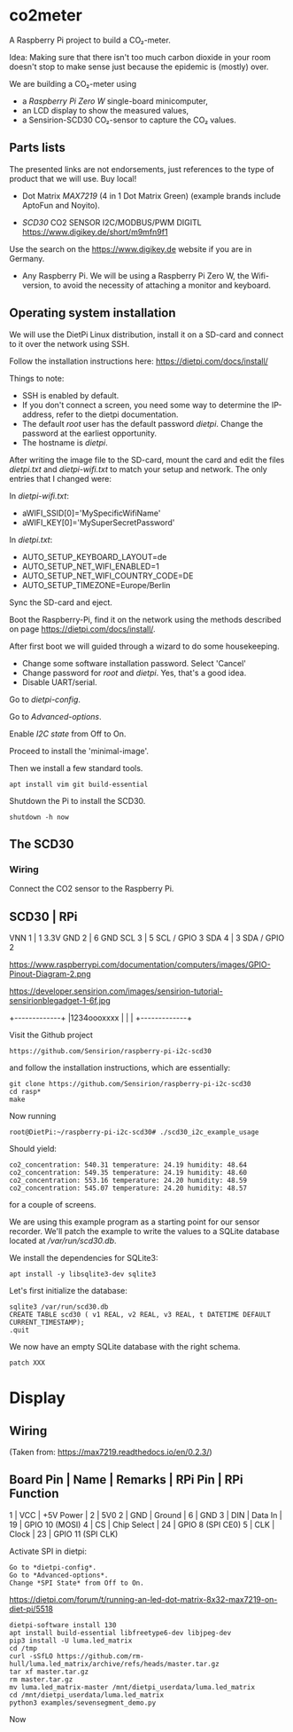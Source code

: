 # co2meter

A Raspberry Pi project to build a CO₂-meter.

Idea: Making sure that there isn't too much carbon dioxide in your
room doesn't stop to make sense just because the epidemic is (mostly)
over. 

We are building a CO₂-meter using 

* a *Raspberry Pi Zero W* single-board minicomputer,
* an LCD display to show the measured values,
* a Sensirion-SCD30 CO₂-sensor to capture the CO₂ values.

## Parts lists

The presented links are not endorsements, just references to the 
type of product that we will use. Buy local!

* Dot Matrix *MAX7219* (4 in 1 Dot Matrix Green) 
  (example brands include AptoFun and Noyito).

* *SCD30*  CO2 SENSOR I2C/MODBUS/PWM DIGITL 
  https://www.digikey.de/short/m9mfn9f1

Use the search on the https://www.digikey.de website if you are in Germany.

* Any Raspberry Pi. We will be using a Raspberry Pi Zero W, the Wifi-version,
  to avoid the necessity of attaching a monitor and keyboard.


## Operating system installation

We will use the DietPi Linux distribution, install it on a SD-card and connect
to it over the network using SSH.

Follow the installation instructions here: https://dietpi.com/docs/install/

Things to note: 

* SSH is enabled by default.
* If you don't connect a screen, you need some way to determine the IP-address,
 refer to the dietpi documentation.
* The default *root* user has the default password *dietpi*. Change the password at the earliest opportunity.
* The hostname is *dietpi*.

After writing the image file to the SD-card, mount the card and edit the files *dietpi.txt* and *dietpi-wifi.txt* to match your setup and network. The only entries that I changed were:

In *dietpi-wifi.txt*:

* aWIFI_SSID[0]='MySpecificWifiName'
* aWIFI_KEY[0]='MySuperSecretPassword'

In *dietpi.txt*:

* AUTO_SETUP_KEYBOARD_LAYOUT=de
* AUTO_SETUP_NET_WIFI_ENABLED=1
* AUTO_SETUP_NET_WIFI_COUNTRY_CODE=DE
* AUTO_SETUP_TIMEZONE=Europe/Berlin

Sync the SD-card and eject.

Boot the Raspberry-Pi, find it on the network using the methods described
on page https://dietpi.com/docs/install/.

After first boot we will guided through a wizard to do some housekeeping.

* Change some software installation password. Select 'Cancel'
* Change password for *root* and *dietpi*. Yes, that's a good idea.
* Disable UART/serial.

Go to *dietpi-config*.

Go to *Advanced-options*.

Enable *I2C state* from Off to On.

Proceed to install the 'minimal-image'.

Then we install a few standard tools.

	apt install vim git build-essential

Shutdown the Pi to install the SCD30.

	shutdown -h now


## The SCD30

### Wiring

Connect the CO2 sensor to the Raspberry Pi.

SCD30  |  RPi
---------------------
VNN 1  |  1 3.3V 
GND 2  |  6 GND
SCL 3  |  5 SCL / GPIO 3 
SDA 4  |  3 SDA / GPIO 2

https://www.raspberrypi.com/documentation/computers/images/GPIO-Pinout-Diagram-2.png

https://developer.sensirion.com/images/sensirion-tutorial-sensirionblegadget-1-6f.jpg

+-------------+
|1234oooxxxx  |
|             |
+-------------+

Visit the Github project

	https://github.com/Sensirion/raspberry-pi-i2c-scd30

and follow the installation instructions, which are essentially:

	git clone https://github.com/Sensirion/raspberry-pi-i2c-scd30
	cd rasp*
	make

Now running

	root@DietPi:~/raspberry-pi-i2c-scd30# ./scd30_i2c_example_usage

Should yield:

	co2_concentration: 540.31 temperature: 24.19 humidity: 48.64 
	co2_concentration: 549.35 temperature: 24.19 humidity: 48.60 
	co2_concentration: 553.16 temperature: 24.20 humidity: 48.59 
	co2_concentration: 545.07 temperature: 24.20 humidity: 48.57

for a couple of screens.

We are using this example program as a starting point for our sensor recorder.
We'll patch the example to write the values to a SQLite database located
at */var/run/scd30.db*. 

We install the dependencies for SQLite3:

	apt install -y libsqlite3-dev sqlite3

Let's first initialize the database:

	sqlite3 /var/run/scd30.db
	CREATE TABLE scd30 ( v1 REAL, v2 REAL, v3 REAL, t DATETIME DEFAULT CURRENT_TIMESTAMP);
	.quit

We now have an empty SQLite database with the right schema.

	patch XXX


# Display

## Wiring

(Taken from: https://max7219.readthedocs.io/en/0.2.3/)

Board Pin  | Name  | Remarks  | RPi Pin  | RPi Function
-------------------------------------------------------
1  | VCC  | +5V Power  | 2  | 5V0
2  | GND  | Ground  | 6  | GND
3  | DIN  | Data In  | 19  | GPIO 10 (MOSI)
4  | CS  | Chip Select  | 24  | GPIO 8 (SPI CE0)
5  | CLK  | Clock  | 23  | GPIO 11 (SPI CLK)

Activate SPI in dietpi:


	Go to *dietpi-config*.
	Go to *Advanced-options*.
	Change *SPI State* from Off to On.

https://dietpi.com/forum/t/running-an-led-dot-matrix-8x32-max7219-on-diet-pi/5518

	dietpi-software install 130 
	apt install build-essential libfreetype6-dev libjpeg-dev 
	pip3 install -U luma.led_matrix 
	cd /tmp
	curl -sSfLO https://github.com/rm-hull/luma.led_matrix/archive/refs/heads/master.tar.gz
	tar xf master.tar.gz
	rm master.tar.gz
	mv luma.led_matrix-master /mnt/dietpi_userdata/luma.led_matrix
	cd /mnt/dietpi_userdata/luma.led_matrix
	python3 examples/sevensegment_demo.py

Now

	
	
